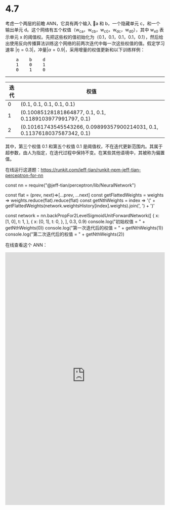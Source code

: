 # 4.7

考虑一个两层的前瞻 ANN，它具有两个输入 a 和 b，一个隐藏单元 c，和一个输出单元 d。这个网络有五个权值（w<sub>ca</sub>，w<sub>cb</sub>，w<sub>c0</sub>，w<sub>dc</sub>，w<sub>d0</sub>），其中 w<sub>x0</sub> 表示单元 x 的阈值权。先把这些权的值初始化为（0.1，0.1，0.1，0.1，0.1），然后给出使用反向传播算法训练这个网络的前两次迭代中每一次这些权值的值。假定学习速率 $|\eta = 0.3|$，冲量$|\alpha = 0.9|$，采用增量的权值更新和以下训练样例：

<pre>
    a    b    d
    1    0    1
    0    1    0
</pre>

---

| 迭代 | 权值 |
| --- | --- |
| 0   | (0.1, 0.1, 0.1, 0.1, 0.1) |
| 1   | (0.10085128181864877, 0.1, 0.1, 0.1189103977991797, 0.1) |
| 2   | (0.10161743545543266, 0.09899357900214031, 0.1, 0.1137618037587342, 0.1)

其中，第三个权值 0.1 和第五个权值 0.1 是阈值权，不在迭代更新范围内。其属于超参数，由人为指定，在迭代过程中保持不变。在某些其他语境中，其被称为偏置值。

在线运行这道题：https://runkit.com/jeff-tian/runkit-npm-jeff-tian-perceptron-for-nn 

<script src="https://embed.runkit.com" data-element-id="my-element"></script>
<div id="my-element">
const nn = require("@jeff-tian/perceptron/lib/NeuralNetwork")

const flat = (prev, next)=>[...prev, ...next]
const getFlattedWeights = weights => weights.reduce(flat).reduce(flat)
const getNthWeights = index => '(' + getFlattedWeights(network.weightsHistory[index].weights).join(', ') + ')'

const network = nn.backPropFor2LevelSigmoidUnitForwardNetwork([
    {
      x: [1, 0],
      t: 1,
    },
    {
      x: [0, 1],
      t: 0,
    },
  ], 0.3, 0.9)
console.log("初始权值 = " + getNthWeights(0))
console.log("第一次迭代后的权值 = " + getNthWeights(1))
console.log("第二次迭代后的权值 = " + getNthWeights(2))
</div>

在线查看这个 ANN：

<iframe src="https://playground-tmg7.pages.dev/#activation=sigmoid&batchSize=1&dataset=ml4Dot7&regDataset=reg-plane&learningRate=0.03&regularizationRate=10&noise=0&networkShape=1&seed=0.03556&showTestData=true&discretize=false&percTrainData=50&x=true&y=true&xTimesY=false&xSquared=false&ySquared=false&cosX=false&sinX=false&cosY=false&sinY=false&collectStats=false&problem=classification&initZero=false&hideText=false" style="border: 0; width: 100%; min-height: 800px;"></iframe>